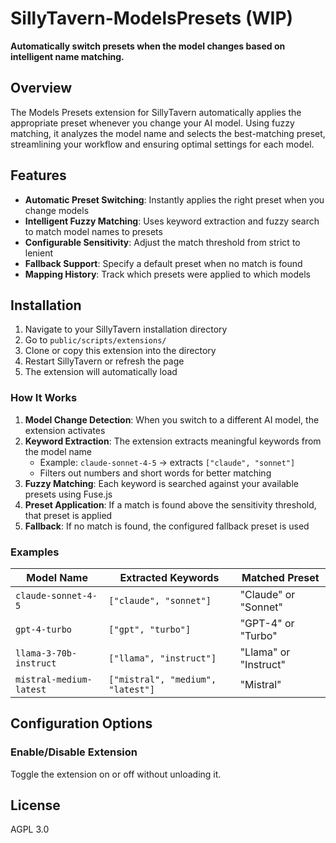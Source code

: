 # SillyTavern-ModelsPresets (WIP)

**Automatically switch presets when the model changes based on intelligent name matching.**

## Overview

The Models Presets extension for SillyTavern automatically applies the appropriate preset whenever you change your AI model. Using fuzzy matching, it analyzes the model name and selects the best-matching preset, streamlining your workflow and ensuring optimal settings for each model.

## Features

- **Automatic Preset Switching**: Instantly applies the right preset when you change models
- **Intelligent Fuzzy Matching**: Uses keyword extraction and fuzzy search to match model names to presets
- **Configurable Sensitivity**: Adjust the match threshold from strict to lenient
- **Fallback Support**: Specify a default preset when no match is found
- **Mapping History**: Track which presets were applied to which models

## Installation

1. Navigate to your SillyTavern installation directory
2. Go to `public/scripts/extensions/`
3. Clone or copy this extension into the directory
4. Restart SillyTavern or refresh the page
5. The extension will automatically load

### How It Works

1. **Model Change Detection**: When you switch to a different AI model, the extension activates
2. **Keyword Extraction**: The extension extracts meaningful keywords from the model name
   - Example: `claude-sonnet-4-5` → extracts `["claude", "sonnet"]`
   - Filters out numbers and short words for better matching
3. **Fuzzy Matching**: Each keyword is searched against your available presets using Fuse.js
4. **Preset Application**: If a match is found above the sensitivity threshold, that preset is applied
5. **Fallback**: If no match is found, the configured fallback preset is used

### Examples

| Model Name | Extracted Keywords | Matched Preset |
|-----------|-------------------|----------------|
| `claude-sonnet-4-5` | `["claude", "sonnet"]` | "Claude" or "Sonnet" |
| `gpt-4-turbo` | `["gpt", "turbo"]` | "GPT-4" or "Turbo" |
| `llama-3-70b-instruct` | `["llama", "instruct"]` | "Llama" or "Instruct" |
| `mistral-medium-latest` | `["mistral", "medium", "latest"]` | "Mistral" |

## Configuration Options

### Enable/Disable Extension
Toggle the extension on or off without unloading it.

## License

AGPL 3.0
